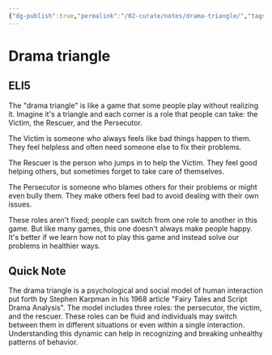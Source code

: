 ```yaml
---
{"dg-publish":true,"permalink":"/02-curate/notes/drama-triangle/","tags":["psychology","communication","conflict"]}
---
```


# Drama triangle

## ELI5

The "drama triangle" is like a game that some people play without realizing it. Imagine it's a triangle and each corner is a role that people can take: the Victim, the Rescuer, and the Persecutor. 

The Victim is someone who always feels like bad things happen to them. They feel helpless and often need someone else to fix their problems.

The Rescuer is the person who jumps in to help the Victim. They feel good helping others, but sometimes forget to take care of themselves.

The Persecutor is someone who blames others for their problems or might even bully them. They make others feel bad to avoid dealing with their own issues.

These roles aren't fixed; people can switch from one role to another in this game. But like many games, this one doesn't always make people happy. It's better if we learn how not to play this game and instead solve our problems in healthier ways.

## Quick Note
The drama triangle is a psychological and social model of human interaction put forth by Stephen Karpman in his 1968 article "Fairy Tales and Script Drama Analysis". The model includes three roles: the persecutor, the victim, and the rescuer. These roles can be fluid and individuals may switch between them in different situations or even within a single interaction. Understanding this dynamic can help in recognizing and breaking unhealthy patterns of behavior.


